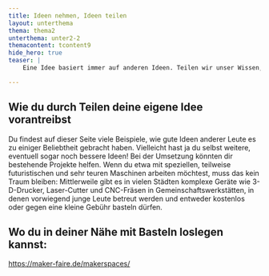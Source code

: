 ```yaml
---
title: Ideen nehmen, Ideen teilen
layout: unterthema
thema: thema2
unterthema: unter2-2
themacontent: tcontent9
hide_hero: true
teaser: |
    Eine Idee basiert immer auf anderen Ideen. Teilen wir unser Wissen, so profitieren auch wieder andere davon. 

---
```


## Wie du durch Teilen deine eigene Idee vorantreibst
Du findest auf dieser Seite viele Beispiele, wie gute Ideen anderer Leute es zu einiger Beliebtheit gebracht haben. Vielleicht hast ja du selbst weitere, eventuell sogar noch bessere Ideen! Bei der Umsetzung könnten dir bestehende Projekte helfen. Wenn du etwa mit speziellen, teilweise futuristischen und sehr teuren Maschinen arbeiten möchtest, muss das kein Traum bleiben: Mittlerweile gibt es in vielen Städten komplexe Geräte wie 3-D-Drucker, Laser-Cutter und CNC-Fräsen in Gemeinschaftswerkstätten, in denen vorwiegend junge Leute betreut werden und entweder kostenlos oder gegen eine kleine Gebühr basteln dürfen.

## Wo du in deiner Nähe mit Basteln loslegen kannst:
https://maker-faire.de/makerspaces/

